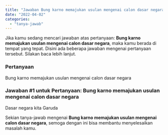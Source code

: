 ```yaml
---
title: "Jawaban Bung karno memajukan usulan mengenai calon dasar negara"
date: "2022-04-02"
categories: 
  - "tanya-jawab"
---
```


Jika kamu sedang mencari jawaban atas pertanyaan: **Bung karno memajukan usulan mengenai calon dasar negara**, maka kamu berada di tempat yang tepat. Disini ada beberapa jawaban mengenai pertanyaan tersebut. Silakan baca lebih lanjut.

### Pertanyaan

Bung karno memajukan usulan mengenai calon dasar negara

### Jawaban #1 untuk Pertanyaan: Bung karno memajukan usulan mengenai calon dasar negara

Dasar negara kita Garuda

Sekian tanya-jawab mengenai **Bung karno memajukan usulan mengenai calon dasar negara**, semoga dengan ini bisa membantu menyelesaikan masalah kamu.
